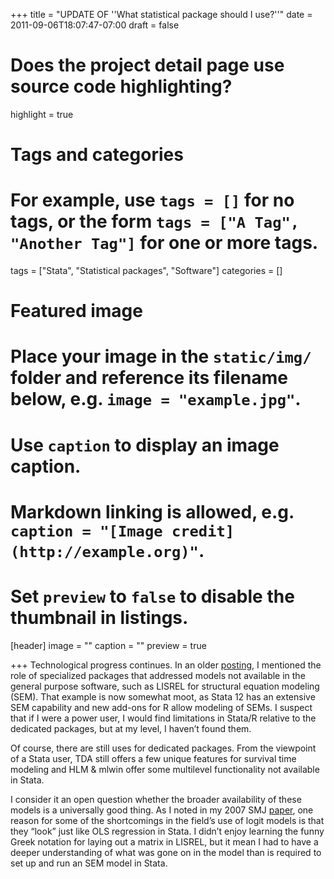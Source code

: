 +++
title = "UPDATE OF ''What statistical package should I use?''"
date = 2011-09-06T18:07:47-07:00
draft = false

# Does the project detail page use source code highlighting?
highlight = true

# Tags and categories
# For example, use `tags = []` for no tags, or the form `tags = ["A Tag", "Another Tag"]` for one or more tags.
tags = ["Stata", "Statistical packages", "Software"]
categories = []

# Featured image
# Place your image in the `static/img/` folder and reference its filename below, e.g. `image = "example.jpg"`.
# Use `caption` to display an image caption.
#   Markdown linking is allowed, e.g. `caption = "[Image credit](http://example.org)"`.
# Set `preview` to `false` to disable the thumbnail in listings.
[header]
image = ""
caption = ""
preview = true

+++
Technological progress continues. In an older [posting](/post/what-statistical-package), I mentioned the role of specialized packages that addressed models not available in the general purpose software, such as LISREL for structural equation modeling (SEM). That example is now somewhat moot, as Stata 12 has an extensive SEM capability and new add-ons for R allow modeling of SEMs. I suspect that if I were a power user, I would find limitations in Stata/R relative to the dedicated packages, but at my level, I haven’t found them.

Of course, there are still uses for dedicated packages. From the viewpoint of a Stata user, TDA still offers a few unique features for survival time modeling and HLM & mlwin offer some multilevel functionality not available in Stata.

I consider it an open question whether the broader availability of these models is a universally good thing. As I noted in my 2007 SMJ [paper](/publication/use-of-logit), one reason for some of the shortcomings in the field’s use of logit models is that they “look” just like OLS regression in Stata. I didn’t enjoy learning the funny Greek notation for laying out a matrix in LISREL, but it mean I had to have a deeper understanding of what was gone on in the model than is required to set up and run an SEM model in Stata.
